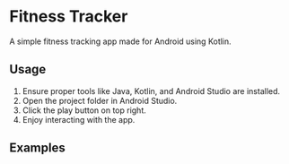 # Fitness Tracker

A simple fitness tracking app made for Android using Kotlin.

## Usage

1. Ensure proper tools like Java, Kotlin, and Android Studio are installed.
2. Open the project folder in Android Studio.
3. Click the play button on top right.
4. Enjoy interacting with the app.

## Examples
